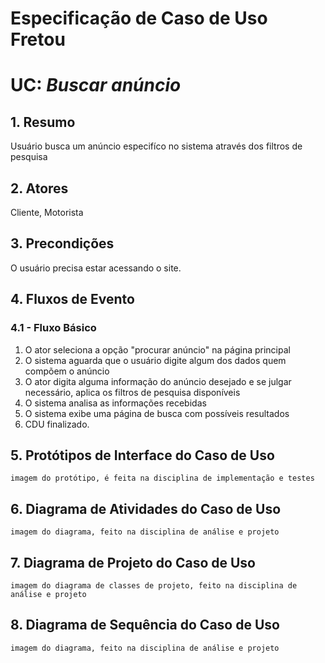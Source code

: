 # Especificação de Caso de Uso Fretou

# UC: *Buscar anúncio*

## 1. Resumo

Usuário busca um anúncio especifíco no sistema através dos filtros de pesquisa

## 2. Atores

Cliente, Motorista

## 3. Precondições

O usuário precisa estar acessando o site.

## 4. Fluxos de Evento

### 4.1 - Fluxo Básico

1. O ator seleciona a opção "procurar anúncio" na página principal
1. O sistema aguarda que o usuário digite algum dos dados quem compõem o anúncio
1. O ator digita alguma informação do anúncio desejado e se julgar necessário, aplica os filtros de pesquisa disponíveis
1. O sistema analisa as informações recebidas
1. O sistema exibe uma página de busca com possíveis resultados
1. CDU finalizado.

## 5. Protótipos de Interface do Caso de Uso

`imagem do protótipo, é feita na disciplina de implementação e testes`

## 6. Diagrama de Atividades do Caso de Uso

`imagem do diagrama, feito na disciplina de análise e projeto`

## 7. Diagrama de Projeto do Caso de Uso

`imagem do diagrama de classes de projeto, feito na disciplina de análise e projeto`

## 8. Diagrama de Sequência do Caso de Uso

`imagem do diagrama, feito na disciplina de análise e projeto`
